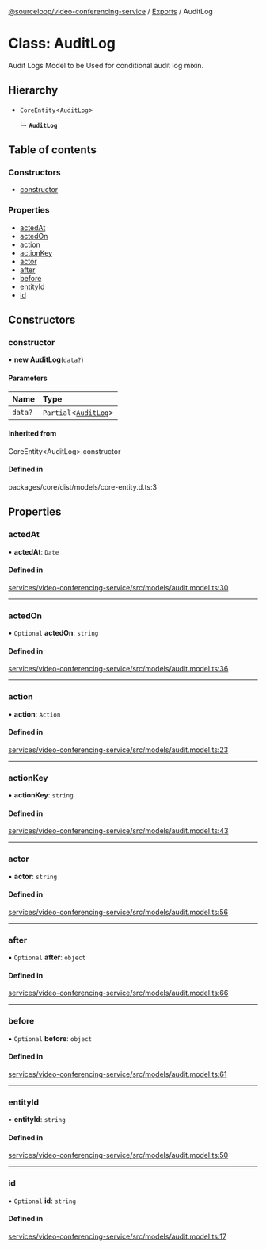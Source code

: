 [@sourceloop/video-conferencing-service](../README.md) / [Exports](../modules.md) / AuditLog

# Class: AuditLog

Audit Logs Model to be Used for conditional audit log mixin.

## Hierarchy

- `CoreEntity`<[`AuditLog`](AuditLog.md)\>

  ↳ **`AuditLog`**

## Table of contents

### Constructors

- [constructor](AuditLog.md#constructor)

### Properties

- [actedAt](AuditLog.md#actedat)
- [actedOn](AuditLog.md#actedon)
- [action](AuditLog.md#action)
- [actionKey](AuditLog.md#actionkey)
- [actor](AuditLog.md#actor)
- [after](AuditLog.md#after)
- [before](AuditLog.md#before)
- [entityId](AuditLog.md#entityid)
- [id](AuditLog.md#id)

## Constructors

### constructor

• **new AuditLog**(`data?`)

#### Parameters

| Name | Type |
| :------ | :------ |
| `data?` | `Partial`<[`AuditLog`](AuditLog.md)\> |

#### Inherited from

CoreEntity<AuditLog\>.constructor

#### Defined in

packages/core/dist/models/core-entity.d.ts:3

## Properties

### actedAt

• **actedAt**: `Date`

#### Defined in

[services/video-conferencing-service/src/models/audit.model.ts:30](https://github.com/sourcefuse/loopback4-microservice-catalog/blob/d35fdb3f0/services/video-conferencing-service/src/models/audit.model.ts#L30)

___

### actedOn

• `Optional` **actedOn**: `string`

#### Defined in

[services/video-conferencing-service/src/models/audit.model.ts:36](https://github.com/sourcefuse/loopback4-microservice-catalog/blob/d35fdb3f0/services/video-conferencing-service/src/models/audit.model.ts#L36)

___

### action

• **action**: `Action`

#### Defined in

[services/video-conferencing-service/src/models/audit.model.ts:23](https://github.com/sourcefuse/loopback4-microservice-catalog/blob/d35fdb3f0/services/video-conferencing-service/src/models/audit.model.ts#L23)

___

### actionKey

• **actionKey**: `string`

#### Defined in

[services/video-conferencing-service/src/models/audit.model.ts:43](https://github.com/sourcefuse/loopback4-microservice-catalog/blob/d35fdb3f0/services/video-conferencing-service/src/models/audit.model.ts#L43)

___

### actor

• **actor**: `string`

#### Defined in

[services/video-conferencing-service/src/models/audit.model.ts:56](https://github.com/sourcefuse/loopback4-microservice-catalog/blob/d35fdb3f0/services/video-conferencing-service/src/models/audit.model.ts#L56)

___

### after

• `Optional` **after**: `object`

#### Defined in

[services/video-conferencing-service/src/models/audit.model.ts:66](https://github.com/sourcefuse/loopback4-microservice-catalog/blob/d35fdb3f0/services/video-conferencing-service/src/models/audit.model.ts#L66)

___

### before

• `Optional` **before**: `object`

#### Defined in

[services/video-conferencing-service/src/models/audit.model.ts:61](https://github.com/sourcefuse/loopback4-microservice-catalog/blob/d35fdb3f0/services/video-conferencing-service/src/models/audit.model.ts#L61)

___

### entityId

• **entityId**: `string`

#### Defined in

[services/video-conferencing-service/src/models/audit.model.ts:50](https://github.com/sourcefuse/loopback4-microservice-catalog/blob/d35fdb3f0/services/video-conferencing-service/src/models/audit.model.ts#L50)

___

### id

• `Optional` **id**: `string`

#### Defined in

[services/video-conferencing-service/src/models/audit.model.ts:17](https://github.com/sourcefuse/loopback4-microservice-catalog/blob/d35fdb3f0/services/video-conferencing-service/src/models/audit.model.ts#L17)
